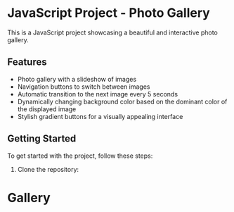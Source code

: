 # JavaScript Project - Photo Gallery

This is a JavaScript project showcasing a beautiful and interactive photo gallery.

## Features

- Photo gallery with a slideshow of images
- Navigation buttons to switch between images
- Automatic transition to the next image every 5 seconds
- Dynamically changing background color based on the dominant color of the displayed image
- Stylish gradient buttons for a visually appealing interface

## Getting Started

To get started with the project, follow these steps:

1. Clone the repository:
# Gallery
